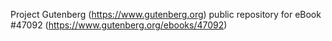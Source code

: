 Project Gutenberg (https://www.gutenberg.org) public repository for eBook #47092 (https://www.gutenberg.org/ebooks/47092)
